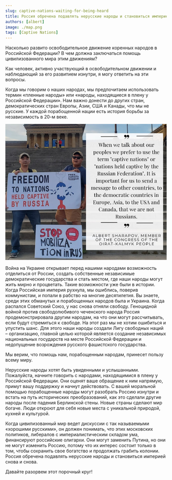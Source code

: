 ```yaml
---
slug: captive-nations-waiting-for-being-heard
title: Россия обречена подавлять нерусские народы и становиться империей снова и снова.
authors: [albert]
image: ./map.png
tags: [Captive Nations]
---
```


Насколько развито освободительное движение коренных народов в Российской Федерации? В чем должна заключаться помощь цивилизованного мира этим движениям?

Как человек, активно участвующий в освободительном движении и наблюдающий за его развитием изнутри, я могу ответить на эти вопросы.

Когда мы говорим о наших народах, мы предпочитаем использовать термин «пленные народы» или «народы, находящиеся в плену у Российской Федерации». Нам важно донести до других стран, демократических стран Европы, Азии, США и Канады, что мы не русские. У каждой порабощенной нации есть история борьбы за независимость в 20-м веке.

![Freedom to Captive Nations banner](./philadelphia_rally.jpg)

Война на Украине открывает перед нашими народами возможность отделиться от России, создать собственные независимые демократические государства и стать местом, где наши народы могут жить мирно и процветать. Такие возможности уже были в истории. Когда Российская империя рухнула, мы ошиблись, поверив коммунистам, и попали в рабство на многие десятилетия. Вы знаете, среди этих обманутых и порабощенных народов была и Украина. Когда распался Советский Союз, у нас снова отняли свободу. Геноцидной войной против свободолюбивого чеченского народа Россия продемонстрировала другим народам, на что они могут рассчитывать, если будут стремиться к свободе. На этот раз мы не хотим ошибиться и упустить шанс. Для этого наши народы создали Лигу свободных наций – организацию, главной целью которой является создание независимых национальных государств на месте Российской Федерации и недопущение возрождения русского фашистского государства.

Мы верим, что помощь нам, порабощенным народам, принесет пользу всему миру.

Нерусские народы хотят быть увиденными и услышанными. Пожалуйста, начните говорить с народами, находящимися в плену у Российской Федерации. Они оценят ваше обращение к ним напрямую, примут вашу поддержку и начнут действовать. С вашей моральной помощью порабощенные народы могут разобрать Россию изнутри и встать на путь исторических преобразований, как это сделали другие народы после падения Берлинской стены. Новые страны сделают мир богаче. Люди откроют для себя новые места с уникальной природой, кухней и культурой.

Когда цивилизованный мир ведет дискуссии с так называемыми «хорошими русскими», он должен понимать, что этих московских политиков, либералов с империалистическим складом ума, финансируют российские олигархи. Они могут заменить Путина, но они не могут изменить Россию, потому что их интерес состоит только в том, чтобы сохранить свое богатство и продолжать грабить колонии. Россия обречена подавлять нерусские народы и становиться империей снова и снова.

Давайте разорвем этот порочный круг!